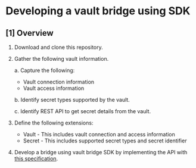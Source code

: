 # Developing a vault bridge using SDK

## [1] Overview

1. Download and clone this repository.
2. Gather the following vault information.

    a. Capture the following: 
    - Vault connection information
    - Vault access information

    b. Identify secret types supported by the vault.

    c. Identify REST API to get secret details from the vault.
3. Define the following extensions:
    - Vault - This includes vault connection and access information
    - Secret - This includes supported secret types and secret identifier
4. Develop a bridge using vault bridge SDK by implementing the API with [this specification](/swagger/api.yaml).
